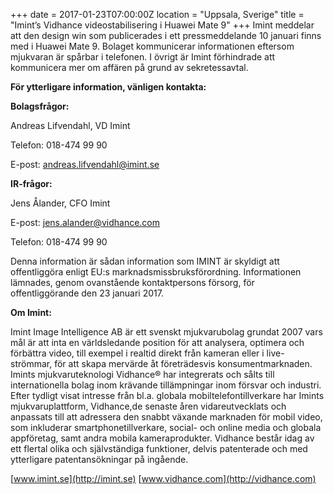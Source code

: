 +++
date = 2017-01-23T07:00:00Z
location = "Uppsala, Sverige"
title = "Imint’s Vidhance videostabilisering i Huawei Mate 9"
+++
Imint meddelar att den design win som publicerades i ett pressmeddelande 10 januari finns med i Huawei Mate 9. Bolaget kommunicerar informationen eftersom mjukvaran är spårbar i telefonen. I övrigt är Imint förhindrade att kommunicera mer om affären på grund av sekretessavtal.<!--more-->

**För ytterligare information, vänligen kontakta:**

**Bolagsfrågor:**

Andreas Lifvendahl, VD Imint

Telefon: 018-474 99 90

E-post: andreas.lifvendahl@imint.se

**IR-frågor:**

Jens Ålander, CFO Imint

E-post: jens.alander@vidhance.com

Telefon: 018-474 99 90

Denna information är sådan information som IMINT är skyldigt att offentliggöra enligt EU:s marknadsmissbruksförordning. Informationen lämnades, genom ovanstående kontaktpersons försorg, för offentliggörande den 23 januari 2017.

**Om Imint:**

Imint Image Intelligence AB är ett svenskt mjukvarubolag grundat 2007 vars mål är att inta en världsledande position för att analysera, optimera och förbättra video, till exempel i realtid direkt från kameran eller i live-strömmar, för att skapa mervärde åt företrädesvis konsumentmarknaden. Imints mjukvaruteknologi Vidhance® har integrerats och sålts till internationella bolag inom krävande tillämpningar inom försvar och industri. Efter tydligt visat intresse från bl.a. globala mobiltelefontillverkare har Imints mjukvaruplattform, Vidhance,de senaste åren vidareutvecklats och anpassats till att adressera den snabbt växande marknaden för mobil video, som inkluderar smartphonetillverkare, social- och online media och globala appföretag, samt andra mobila kameraprodukter. Vidhance består idag av ett flertal olika och självständiga funktioner, delvis patenterade och med ytterligare patentansökningar på ingående.

[www.imint.se](http://imint.se) [www.vidhance.com](http://vidhance.com)